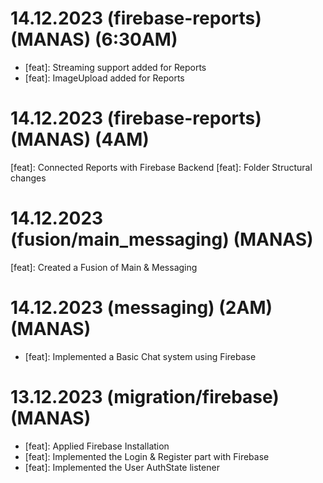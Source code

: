 # 14.12.2023 (firebase-reports) (MANAS) (6:30AM)
- [feat]: Streaming support added for Reports
- [feat]: ImageUpload added for Reports

# 14.12.2023 (firebase-reports) (MANAS) (4AM)
 [feat]: Connected Reports with Firebase Backend
  [feat]: Folder Structural changes

# 14.12.2023 (fusion/main_messaging) (MANAS)
 [feat]: Created a Fusion of Main & Messaging

# 14.12.2023 (messaging) (2AM) (MANAS)
- [feat]: Implemented a Basic Chat system using Firebase

# 13.12.2023 (migration/firebase) (MANAS)
- [feat]: Applied Firebase Installation
- [feat]: Implemented the Login & Register part with Firebase
- [feat]: Implemented the User AuthState listener
